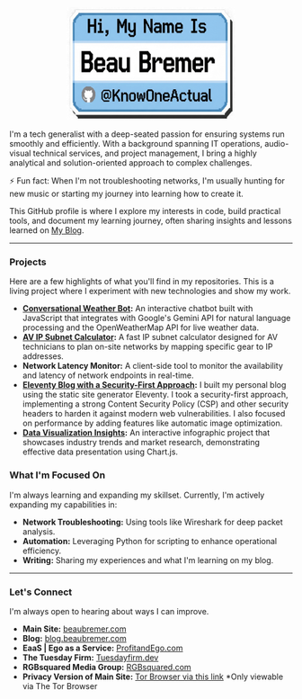 <p align="center">
  <img src="img/proflle/GitHub_KOA_Badge.webp" alt="Beau Bremer Badge" width="300" height="200">
</p>

I'm a tech generalist with a deep-seated passion for ensuring systems run smoothly and efficiently. With a background spanning IT operations, audio-visual technical services, and project management, I bring a highly analytical and solution-oriented approach to complex challenges.

⚡ Fun fact: When I'm not troubleshooting networks, I'm usually hunting for new music or starting my journey into learning how to create it.

This GitHub profile is where I explore my interests in code, build practical tools, and document my learning journey, often sharing insights and lessons learned on [My Blog](https://blog.beaubremer.com/).

-----

### Projects

Here are a few highlights of what you'll find in my repositories. This is a living project where I experiment with new technologies and show my work.

* **[Conversational Weather Bot](https://beaubremer.com/weather):** An interactive chatbot built with JavaScript that integrates with Google's Gemini API for natural language processing and the OpenWeatherMap API for live weather data.
* **[AV IP Subnet Calculator](https://beaubremer.com/ip_subnet_calculator):** A fast IP subnet calculator designed for AV technicians to plan on-site networks by mapping specific gear to IP addresses.
* **Network Latency Monitor:** A client-side tool to monitor the availability and latency of network endpoints in real-time.
* **[Eleventy Blog with a Security-First Approach](https://blog.beaubremer.com):** I built my personal blog using the static site generator Eleventy. I took a security-first approach, implementing a strong Content Security Policy (CSP) and other security headers to harden it against modern web vulnerabilities. I also focused on performance by adding features like automatic image optimization.
* **[Data Visualization Insights](https://www.google.com/search?q=https://beaubremer.com/trends.html):** An interactive infographic project that showcases industry trends and market research, demonstrating effective data presentation using Chart.js.

### What I'm Focused On

I'm always learning and expanding my skillset. Currently, I'm actively expanding my capabilities in:

  * **Network Troubleshooting:** Using tools like Wireshark for deep packet analysis.
  * **Automation:** Leveraging Python for scripting to enhance operational efficiency.
  * **Writing:** Sharing my experiences and what I'm learning on my blog.

-----

### Let's Connect

I'm always open to hearing about ways I can improve.

  * **Main Site:** [beaubremer.com](https://beaubremer.com)
  * **Blog:** [blog.beaubremer.com](https://blog.beaubremer.com)
  * **EaaS | Ego as a Service:** [ProfitandEgo.com](https://profitandego.com)
  * **The Tuesday Firm:** [Tuesdayfirm.dev](https://tuesdayfirm.dev)
  * **RGBsquared Media Group:** [RGBsquared.com](https://rgbsquared.com)
  * **Privacy Version of Main Site:** [Tor Browser via this link](http://32fd3d4gq3u4qqpofstaiq3sf3h6tnyrdpqdcgdszbrhovv25yfxzhqd.onion) *Only viewable via The Tor Browser
